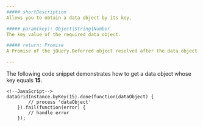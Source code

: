 ```yaml
---
##### shortDescription
Allows you to obtain a data object by its key.

##### param(key): Object|String|Number
The key value of the required data object.

##### return: Promise
A Promise of the jQuery.Deferred object resolved after the data object has been loaded.

---
```

The following code snippet demonstrates how to get a data object whose key equals **15**.

    <!--JavaScript-->
    dataGridInstance.byKey(15).done(function(dataObject) {
            // process 'dataObject'
        }).fail(function(error) {
            // handle error
        });